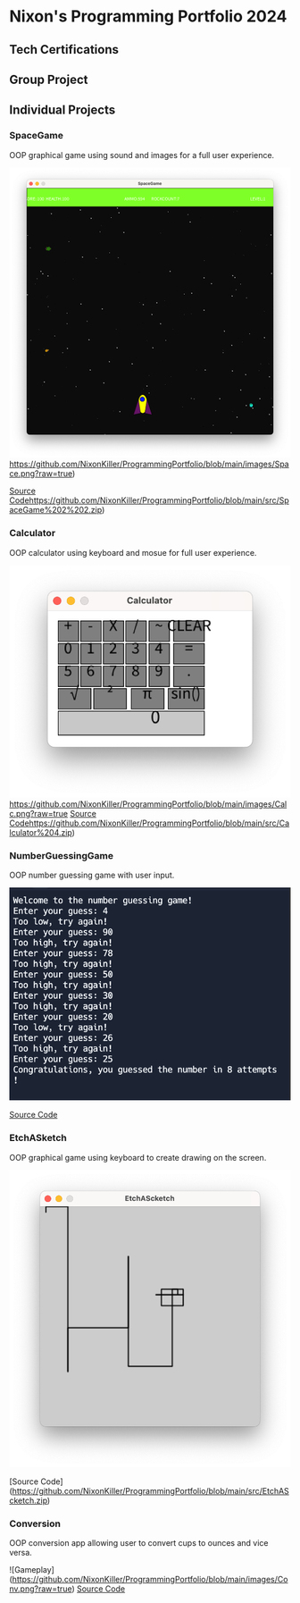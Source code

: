 # Nixon's Programming Portfolio 2024

## Tech Certifications

## Group Project

## Individual Projects

### SpaceGame
OOP graphical game using sound and images for a full user experience. 

![Gameplay](https://github.com/NixonKiller/ProgrammingPortfolio/blob/main/images/Space.png?raw=true)https://github.com/NixonKiller/ProgrammingPortfolio/blob/main/images/Space.png?raw=true)

[Source Code](https://github.com/NixonKiller/ProgrammingPortfolio/blob/main/src/SpaceGame%202%202.zip)https://github.com/NixonKiller/ProgrammingPortfolio/blob/main/src/SpaceGame%202%202.zip)

### Calculator 
OOP calculator using keyboard and mosue for full user experience.

![Gameplay](https://github.com/NixonKiller/ProgrammingPortfolio/blob/main/images/Calc.png?raw=true)https://github.com/NixonKiller/ProgrammingPortfolio/blob/main/images/Calc.png?raw=true
[Source Code](https://github.com/NixonKiller/ProgrammingPortfolio/blob/main/src/Calculator%204.zip)https://github.com/NixonKiller/ProgrammingPortfolio/blob/main/src/Calculator%204.zip)

### NumberGuessingGame
OOP number guessing game with user input.

![Gameplay](https://github.com/NixonKiller/ProgrammingPortfolio/blob/main/images/Numb.png?raw=true)

[Source Code](https://github.com/NixonKiller/ProgrammingPortfolio/blob/main/src/Number-Guessing-Game%20(1).zip)

### EtchASketch
OOP graphical game using keyboard to create drawing on the screen.

![Gameplay](https://github.com/NixonKiller/ProgrammingPortfolio/blob/main/images/Etch.png?raw=true)

[Source Code]
(https://github.com/NixonKiller/ProgrammingPortfolio/blob/main/src/EtchAScketch.zip)

### Conversion
OOP conversion app allowing user to convert cups to ounces and vice versa.

![Gameplay]
(https://github.com/NixonKiller/ProgrammingPortfolio/blob/main/images/Conv.png?raw=true)
[Source Code](https://github.com/NixonKiller/ProgrammingPortfolio/blob/main/src/ConversionApp.zip)
